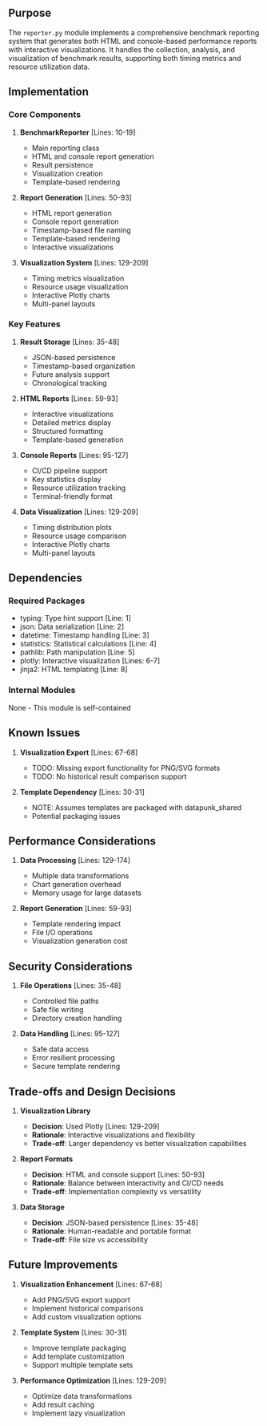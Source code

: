 ## Purpose

The `reporter.py` module implements a comprehensive benchmark reporting system that generates both HTML and console-based performance reports with interactive visualizations. It handles the collection, analysis, and visualization of benchmark results, supporting both timing metrics and resource utilization data.

## Implementation

### Core Components

1. **BenchmarkReporter** [Lines: 10-19]

   - Main reporting class
   - HTML and console report generation
   - Result persistence
   - Visualization creation
   - Template-based rendering

2. **Report Generation** [Lines: 50-93]

   - HTML report generation
   - Console report generation
   - Timestamp-based file naming
   - Template-based rendering
   - Interactive visualizations

3. **Visualization System** [Lines: 129-209]
   - Timing metrics visualization
   - Resource usage visualization
   - Interactive Plotly charts
   - Multi-panel layouts

### Key Features

1. **Result Storage** [Lines: 35-48]

   - JSON-based persistence
   - Timestamp-based organization
   - Future analysis support
   - Chronological tracking

2. **HTML Reports** [Lines: 59-93]

   - Interactive visualizations
   - Detailed metrics display
   - Structured formatting
   - Template-based generation

3. **Console Reports** [Lines: 95-127]

   - CI/CD pipeline support
   - Key statistics display
   - Resource utilization tracking
   - Terminal-friendly format

4. **Data Visualization** [Lines: 129-209]
   - Timing distribution plots
   - Resource usage comparison
   - Interactive Plotly charts
   - Multi-panel layouts

## Dependencies

### Required Packages

- typing: Type hint support [Line: 1]
- json: Data serialization [Line: 2]
- datetime: Timestamp handling [Line: 3]
- statistics: Statistical calculations [Line: 4]
- pathlib: Path manipulation [Line: 5]
- plotly: Interactive visualization [Lines: 6-7]
- jinja2: HTML templating [Line: 8]

### Internal Modules

None - This module is self-contained

## Known Issues

1. **Visualization Export** [Lines: 67-68]

   - TODO: Missing export functionality for PNG/SVG formats
   - TODO: No historical result comparison support

2. **Template Dependency** [Lines: 30-31]
   - NOTE: Assumes templates are packaged with datapunk_shared
   - Potential packaging issues

## Performance Considerations

1. **Data Processing** [Lines: 129-174]

   - Multiple data transformations
   - Chart generation overhead
   - Memory usage for large datasets

2. **Report Generation** [Lines: 59-93]
   - Template rendering impact
   - File I/O operations
   - Visualization generation cost

## Security Considerations

1. **File Operations** [Lines: 35-48]

   - Controlled file paths
   - Safe file writing
   - Directory creation handling

2. **Data Handling** [Lines: 95-127]
   - Safe data access
   - Error resilient processing
   - Secure template rendering

## Trade-offs and Design Decisions

1. **Visualization Library**

   - **Decision**: Used Plotly [Lines: 129-209]
   - **Rationale**: Interactive visualizations and flexibility
   - **Trade-off**: Larger dependency vs better visualization capabilities

2. **Report Formats**

   - **Decision**: HTML and console support [Lines: 50-93]
   - **Rationale**: Balance between interactivity and CI/CD needs
   - **Trade-off**: Implementation complexity vs versatility

3. **Data Storage**
   - **Decision**: JSON-based persistence [Lines: 35-48]
   - **Rationale**: Human-readable and portable format
   - **Trade-off**: File size vs accessibility

## Future Improvements

1. **Visualization Enhancement** [Lines: 67-68]

   - Add PNG/SVG export support
   - Implement historical comparisons
   - Add custom visualization options

2. **Template System** [Lines: 30-31]

   - Improve template packaging
   - Add template customization
   - Support multiple template sets

3. **Performance Optimization** [Lines: 129-209]
   - Optimize data transformations
   - Add result caching
   - Implement lazy visualization
